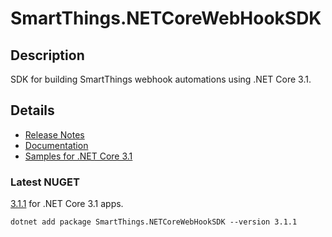 # SmartThings.NETCoreWebHookSDK

## Description

SDK for building SmartThings webhook automations using .NET Core 3.1.

## Details

- [Release Notes](https://github.com/ianisms/SmartThings.NETCoreWebHookSDK/blob/master/docs/RELEASENOTES.md)
- [Documentation](https://ianisms.github.io/SmartThings.NETCoreWebHookSDK/)
- [Samples for .NET Core 3.1](https://github.com/ianisms/SmartThings.NETCoreWebHookSDK/tree/master/samples)

### Latest NUGET

[3.1.1](https://www.nuget.org/packages/SmartThings.NETCoreWebHookSDK/3.1.1) for .NET Core 3.1 apps.

```batch
dotnet add package SmartThings.NETCoreWebHookSDK --version 3.1.1
```
